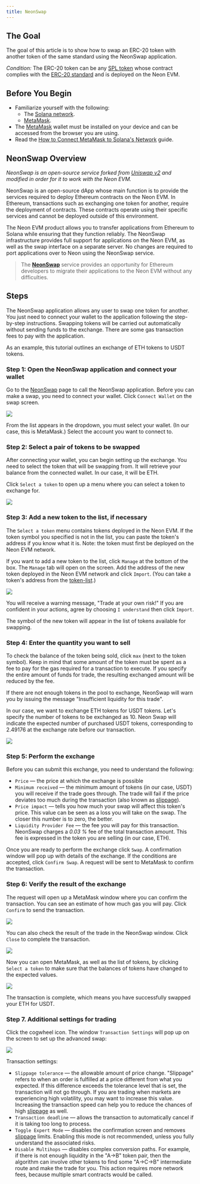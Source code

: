 ```yaml
---
title: NeonSwap
---
```


## The Goal
The goal of this article is to show how to swap an ERC-20 token with another token of the same standard using the NeonSwap application.

*Condition:* The ERC-20 token can be any [SPL token](about/terminology.md#spl-token) whose contract complies with the [ERC-20 standard](about/terminology.md#erc-20) and is deployed on the Neon EVM.

## Before You Begin
  * Familiarize yourself with the following:
    * The [Solana network](https://docs.solana.com/clusters).
    * [MetaMask](about/terminology.md#metamask).
  * The [MetaMask](about/terminology.md#metamask) wallet must be installed on your device and can be accessed from the browser you are using.
  * Read the [How to Connect MetaMask to Solana's Network](wallet/metamask_setup.md) guide.

## NeonSwap Overview

  *NeonSwap is an open-source service forked from [Uniswap v2](https://uniswap.org/blog/uniswap-v2) and modified in order for it to work with the Neon EVM.*  

  NeonSwap is an open-source dApp whose main function is to provide the services required to deploy Ethereum contracts on the Neon EVM. In Ethereum, transactions such as exchanging one token for another, require the deployment of contracts. These contracts operate using their specific services and cannot be deployed outside of this environment.

  The Neon EVM product allows you to transfer applications from Ethereum to Solana while ensuring that they function reliably. The NeonSwap infrastructure provides full support for applications on the Neon EVM, as well as the swap interface on a separate server. No changes are required to port applications over to Neon using the NeonSwap service.

  > The **[NeonSwap](about/terminology.md#neonswap)** service provides an opportunity for Ethereum developers to migrate their applications to the Neon EVM without any difficulties.

## Steps
The NeonSwap application allows any user to swap one token for another. You just need to connect your wallet to the application following the step-by-step instructions. Swapping tokens will be carried out automatically without sending funds to the exchange. There are some gas transaction fees to pay with the application.

As an example, this tutorial outlines an exchange of ETH tokens to USDT tokens.

### Step 1: Open the NeonSwap application and connect your wallet
Go to the [NeonSwap](https://neonswap.live/) page to call the NeonSwap application. Before you can make a swap, you need to connect your wallet. Click `Connect Wallet` on the swap screen.

<div class='neon-img-width-600' style={{textAlign: 'center'}}>

![](images/swap-erc20-1.png)

</div>

From the list appears in the dropdown, you must select your wallet. (In our case, this is MetaMask.) Select the account you want to connect to.

### Step 2: Select a pair of tokens to be swapped

After connecting your wallet, you can begin setting up the exchange. You need to select the token that will be swapping from. It will retrieve your balance from the connected wallet. In our case, it will be ETH.

Click `Select a token` to open up a menu where you can select a token to exchange for.

<div class='neon-img-width-600' style={{textAlign: 'center'}}>

![](images/swap-erc20-2.png)

</div>

### Step 3: Add a new token to the list, if necessary
The `Select a token` menu contains tokens deployed in the Neon EVM. If the token symbol you specified is not in the list, you can paste the token's address if you know what it is. Note: the token must first be deployed on the Neon EVM network.

If you want to add a new token to the list, click `Manage` at the bottom of the box. The `Manage` tab will open on the screen. Add the address of the new token deployed in the Neon EVM network and click `Import`. (You can take a token's address from the [token-list](https://github.com/neonlabsorg/token-list/).)

<div class='neon-img-width-600' style={{textAlign: 'center'}}>

![](images/swap-erc20-3.png)

</div>

You will receive a warning message, "Trade at your own risk!" If you are confident in your actions, agree by choosing `I understand` then click `Import`.

The symbol of the new token will appear in the list of tokens available for swapping.

### Step 4: Enter the quantity you want to sell

To check the balance of the token being sold, click `max` (next to the token symbol). Keep in mind that some amount of the token must be spent as a fee to pay for the gas required for a transaction to execute. If you specify the entire amount of funds for trade, the resulting exchanged amount will be reduced by the fee.

If there are not enough tokens in the pool to exchange, NeonSwap will warn you by issuing the message "Insufficient liquidity for this trade".

In our case, we want to exchange ETH tokens for USDT tokens. Let's specify the number of tokens to be exchanged as 10. Neon Swap will indicate the expected number of purchased USDT tokens, corresponding to 2.49176 at the exchange rate before our transaction.

<div class='neon-img-width-600' style={{textAlign: 'center'}}>

![](images/swap-erc20-4.png)

</div>

### Step 5: Perform the exchange
Before you can submit this exchange, you need to understand the following:
  * `Price` — the price at which the exchange is possible
  * `Minimum received` — the minimum amount of tokens (in our case, USDT) you will receive if the trade goes through. The trade will fail if the price deviates too much during the transaction (also known as [slippage](about/terminology.md#slippage)).
  * `Price impact` — tells you how much your swap will affect this token's price. This value can be seen as a loss you will take on the swap. The closer this number is to zero, the better.
  * `Liquidity Provider Fee` — the fee you will pay for this transaction. NeonSwap charges a *0.03 %* fee of the total transaction amount. This fee is expressed in the token you are selling (in our case, ETH).

Once you are ready to perform the exchange click `Swap`. A confirmation window will pop up with details of the exchange. If the conditions are accepted, click `Confirm Swap`. A request will be sent to MetaMask to confirm the transaction.

### Step 6: Verify the result of the exchange

The request will open up a MetaMask window where you can confirm the transaction. You can see an estimate of how much gas you will pay. Click `Confirm` to send the transaction.

<div class='neon-img-box-300' style={{textAlign: 'center'}}>

![](images/swap-erc20-5.png)

</div>

You can also check the result of the trade in the NeonSwap window. Click `Close` to complete the transaction.

<div class='neon-img-width-600' style={{textAlign: 'center'}}>

![](images/swap-erc20-6.png)

</div>

Now you can open MetaMask, as well as the list of tokens, by clicking `Select a token` to make sure that the balances of tokens have changed to the expected values.

<div class='neon-img-width-600' style={{textAlign: 'center'}}>

![](images/swap-erc20-7.png)

</div>

The transaction is complete, which means you have successfully swapped your ETH for USDT.

### Step 7. Additional settings for trading

Click the cogwheel icon. The window `Transaction Settings` will pop up on the screen to set up the advanced swap:

<div class='neon-img-width-600' style={{textAlign: 'center'}}>

![](images/swap-erc20-8.png)

</div>

Transaction settings:
  * `Slippage tolerance` — the allowable amount of price change. "Slippage" refers to when an order is fulfilled at a price different from what you expected. If this difference exceeds the tolerance level that is set, the transaction will not go through. If you are trading when markets are experiencing high volatility, you may want to increase this value. Increasing the transaction speed can help you to reduce the chances of high [slippage](about/terminology.md#slippage) as well.
  * `Transaction deadline` — allows the transaction to automatically cancel if it is taking too long to process.
  * `Toggle Expert Mode` — disables the confirmation screen and removes [slippage](about/terminology.md#slippage) limits. Enabling this mode is not recommended, unless you fully understand the associated risks.
  * `Disable Multihops` — disables complex conversion paths. For example, if there is not enough liquidity in the "A->B" token pair, then the algorithm can involve other tokens to find some "A->C->B" intermediate route and make the trade for you. This action requires more network fees, because multiple smart contracts would be called.
